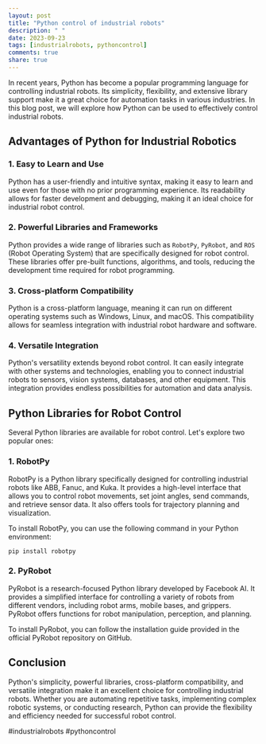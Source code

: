 ```yaml
---
layout: post
title: "Python control of industrial robots"
description: " "
date: 2023-09-23
tags: [industrialrobots, pythoncontrol]
comments: true
share: true
---
```


In recent years, Python has become a popular programming language for controlling industrial robots. Its simplicity, flexibility, and extensive library support make it a great choice for automation tasks in various industries. In this blog post, we will explore how Python can be used to effectively control industrial robots.

## Advantages of Python for Industrial Robotics

### 1. Easy to Learn and Use

Python has a user-friendly and intuitive syntax, making it easy to learn and use even for those with no prior programming experience. Its readability allows for faster development and debugging, making it an ideal choice for industrial robot control.

### 2. Powerful Libraries and Frameworks

Python provides a wide range of libraries such as `RobotPy`, `PyRobot`, and `ROS` (Robot Operating System) that are specifically designed for robot control. These libraries offer pre-built functions, algorithms, and tools, reducing the development time required for robot programming.

### 3. Cross-platform Compatibility

Python is a cross-platform language, meaning it can run on different operating systems such as Windows, Linux, and macOS. This compatibility allows for seamless integration with industrial robot hardware and software.

### 4. Versatile Integration

Python's versatility extends beyond robot control. It can easily integrate with other systems and technologies, enabling you to connect industrial robots to sensors, vision systems, databases, and other equipment. This integration provides endless possibilities for automation and data analysis.

## Python Libraries for Robot Control

Several Python libraries are available for robot control. Let's explore two popular ones:

### 1. RobotPy

RobotPy is a Python library specifically designed for controlling industrial robots like ABB, Fanuc, and Kuka. It provides a high-level interface that allows you to control robot movements, set joint angles, send commands, and retrieve sensor data. It also offers tools for trajectory planning and visualization.

To install RobotPy, you can use the following command in your Python environment:

```
pip install robotpy
```

### 2. PyRobot

PyRobot is a research-focused Python library developed by Facebook AI. It provides a simplified interface for controlling a variety of robots from different vendors, including robot arms, mobile bases, and grippers. PyRobot offers functions for robot manipulation, perception, and planning.

To install PyRobot, you can follow the installation guide provided in the official PyRobot repository on GitHub.

## Conclusion

Python's simplicity, powerful libraries, cross-platform compatibility, and versatile integration make it an excellent choice for controlling industrial robots. Whether you are automating repetitive tasks, implementing complex robotic systems, or conducting research, Python can provide the flexibility and efficiency needed for successful robot control.

#industrialrobots #pythoncontrol